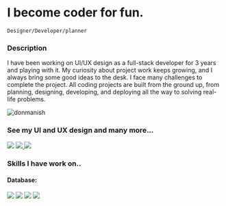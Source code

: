<h1 align="left"> I become coder for fun.</h1>

    Designer/Developer/planner
<h3 align="left">Description</h3>
<p align="left">I have been working on UI/UX design as a full-stack developer for 3 years and playing with it. My curiosity about project work keeps growing, and I always bring some good ideas to the desk. I face many challenges to complete the project. All coding projects are built from the ground up, from planning, designing, developing, and deploying all the way to solving real-life problems.</p>

<p align="left"> <img src="https://komarev.com/ghpvc/?username=donmanish&label=Profile%20views&color=0e75b6&style=flat" alt="donmanish" /> </p>

<h3 align="left">See my UI and UX design and many more... </h3>
<span align="left"> <a href="https://www.linkedin.com/in/manish-panda-b41576209" target="blank"><img  src="https://img.shields.io/badge/LinkedIn-0077B5?style=for-the-badge&logo=linkedin&logoColor=white&display=inline-block" /></a></span>
<span align="left"> <a href="https://www.instagram.com/firewheel1996/" target="blank"><img src="https://img.shields.io/badge/Instagram-E4405F?style=for-the-badge&logo=instagram&logoColor=white&display=inline-block" /> </a></span>
<span align="left"> <a href="https://manishpanda.tech/" target="blank"><img src="https://img.shields.io/badge/Portfolio-%23000000.svg?style=for-the-badge&logo=firefox&logoColor=#FF7139 style=for-the-badge&logo=instagram&logoColor=white&display=inline-block" /> </a></span>

<h3 align="left">Skills I have work on.. </h3>

<h4>Database:</h4>
<img src="https://img.shields.io/badge/MongoDB-%234ea94b.svg?style=for-the-badge&logo=mongodb&logoColor=white style=for-the-badge&logo=instagram&logoColor=white&display=inline-block" />
<img src="https://img.shields.io/badge/mysql-%2300f.svg?style=for-the-badge&logo=mysql&logoColor=white style=for-the-badge&logo=instagram&logoColor=white&display=inline-block" />
<img src=" https://img.shields.io/badge/postgres-%23316192.svg?style=for-the-badge&logo=postgresql&logoColor=white style=for-the-badge&logo=instagram&logoColor=white&display=inline-block" />
<img src=" https://img.shields.io/badge/redis-%23DD0031.svg?style=for-the-badge&logo=redis&logoColor=white style=for-the-badge&logo=instagram&logoColor=white&display=inline-block" />
